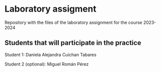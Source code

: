 # Laboratory assigment

Repository with the files of the laboratory assignment for the course 2023-2024

## Students that will participate in the practice

Student 1: Daniela Alejandra Cuichan Tabares

Student 2 (optional): Miguel Román Pérez
